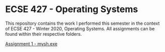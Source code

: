# ECSE 427 - Operating Systems

This repository contains the work I performed this semester in the context of ECSE 427 - Winter 2020, Operating Systems. All assignments can be found within their respective folders.

[Assignment 1 - mysh.exe](./Assignment1)